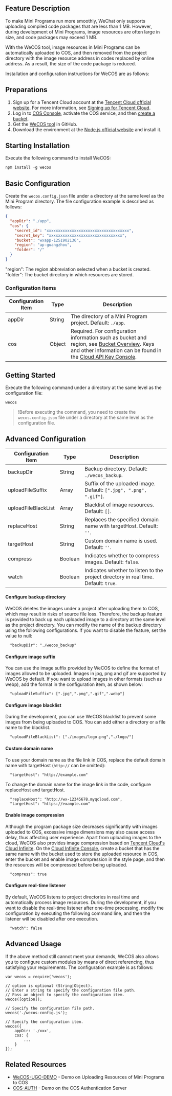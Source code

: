 ## Feature Description
To make Mini Programs run more smoothly, WeChat only supports uploading compiled code packages that are less than 1 MB. However, during development of Mini Programs, image resources are often large in size, and code packages may exceed 1 MB.

With the WeCOS tool, image resources in Mini Programs can be automatically uploaded to COS, and then removed from the project directory with the image resource address in codes replaced by online address. As a result, the size of the code package is reduced.

Installation and configuration instructions for WeCOS are as follows:
## Preparations
1. Sign up for a Tencent Cloud account at the [Tencent Cloud official website](https://cloud.tencent.com/). For more information, see [Signing up for Tencent Cloud](/doc/product/378/9603).
2. Log in to [COS Console](https://console.cloud.tencent.com/cos4), activate the COS service, and then [create a bucket](/doc/product/436/6232).
3. Get the [WeCOS tool](https://github.com/tencentyun/wecos) in GitHub.
4. Download the environment at the [Node.js official website](https://nodejs.org/) and install it.

## Starting Installation
Execute the following command to install WeCOS:

```js
npm install -g wecos
```

## Basic Configuration
Create the `wecos.config.json` file under a directory at the same level as the Mini Program directory. The file configuration example is described as follows:

```json
{
  "appDir": "./app",
  "cos": {
    "secret_id": "xxxxxxxxxxxxxxxxxxxxxxxxxxxxxxxxxxxx",
    "secret_key": "xxxxxxxxxxxxxxxxxxxxxxxxxxxxxxxx",
    "bucket": "wxapp-1251902136",
    "region": "ap-guangzhou", 
    "folder": "/"
  }
}
```

"region": The region abbreviation selected when a bucket is created.
"folder": The bucket directory in which resources are stored.

### Configuration items

| Configuration Item | Type | Description |
| ------ | ------------ | ---------------------------------------- |
| appDir | String | The directory of a Mini Program project. Default: `./app`. |
| cos | Object | Required. For configuration information such as bucket and region, see [Bucket Overview](https://cloud.tencent.com/document/product/436/13312). Keys and other information can be found in the [Cloud API Key Console](https://console.cloud.tencent.com/cos4/secret). |


## Getting Started
Execute the following command under a directory at the same level as the configuration file:
```
wecos
```

>!Before executing the command, you need to create the `wecos.config.json` file under a directory at the same level as the configuration file.

## Advanced Configuration

| Configuration Item | Type | Description |
| ------------------- | ------------- | --------------------------------------- |
| backupDir | String | Backup directory. Default: `./wecos_backup`. |
| uploadFileSuffix | Array | Suffix of the uploaded image. Default: `[".jpg", ".png", ".gif"]`. |
| uploadFileBlackList | Array | Blacklist of image resources. Default: `[]`. |
| replaceHost | String | Replaces the specified domain name with targetHost. Default: `''`. |
| targetHost | String | Custom domain name is used. Default: `''`. |
| compress | Boolean | Indicates whether to compress images. Default: `false`. |
| watch | Boolean | Indicates whether to listen to the project directory in real time. Default: `true`. |

#### Configure backup directory
WeCOS deletes the images under a project after uploading them to COS, which may result in risks of source file loss. Therefore, the backup feature is provided to back up each uploaded image to a directory at the same level as the project directory. You can modify the name of the backup directory using the following configurations. If you want to disable the feature, set the value to null:
```
  "backupDir": "./wecos_backup"
```
#### Configure image suffix
You can use the image suffix provided by WeCOS to define the format of images allowed to be uploaded. Images in jpg, png and gif are supported by WeCOS by default. If you want to upload images in other formats (such as webp), add the format in the configuration item, as shown below:

```
  "uploadFileSuffix": [".jpg",".png",".gif",".webp"]
```

#### Configure image blacklist
During the development, you can use WeCOS blacklist to prevent some images from being uploaded to COS. You can add either a directory or a file name to the blacklist.

```
  "uploadFileBlackList": ["./images/logo.png","./logo/"]
```

#### Custom domain name
To use your domain name as the file link in COS, replace the default domain name with targetHost (`http://` can be omitted):

```
  "targetHost": "http://example.com"
```

To change the domain name for the image link in the code, configure replaceHost and targetHost.

```
  "replaceHost": "http://wx-12345678.myqcloud.com",
  "targetHost": "https://example.com"
```

#### Enable image compression
Although the program package size decreases significantly with images uploaded to COS, excessive image dimensions may also cause access delay, thus affecting user experience.
Apart from uploading images to the cloud, WeCOS also provides image compression based on [Tencent Cloud's Cloud Infinite](https://cloud.tencent.com/product/ci). On the [Cloud Infinite Console](https://console.cloud.tencent.com/ci), create a bucket that has the same name with the bucket used to store the uploaded resource in COS, enter the bucket and enable image compression in the style page, and then the resources will be compressed before being uploaded.

```
  "compress": true
```

#### Configure real-time listener
By default, WeCOS listens to project directories in real time and automatically process image resources. During the development, if you want to disable the real-time listener after one-time processing, modify the configuration by executing the following command line, and then the listener will be disabled after one execution.

```
  "watch": false
```

## Advanced Usage
If the above method still cannot meet your demands, WeCOS also allows you to configure custom modules by means of direct referencing, thus satisfying your requirements. The configuration example is as follows:

```
var wecos = require('wecos');

// option is optional (String|Object).
// Enter a string to specify the configuration file path.
// Pass an object to specify the configuration item.
wecos([option]);

// Specify the configuration file path.
wecos('./wecos-config.js');

// Specify the configuration item.
wecos({
    appDir: './xxx',
    cos: {
        ...
    }
});
```

## Related Resources
- [WeCOS-UGC-DEMO](https://github.com/tencentyun/wecos-ugc-upload-demo) - Demo on Uploading Resources of Mini Programs to COS
- [COS-AUTH](https://github.com/tencentyun/cos-auth) - Demo on the COS Authentication Server

